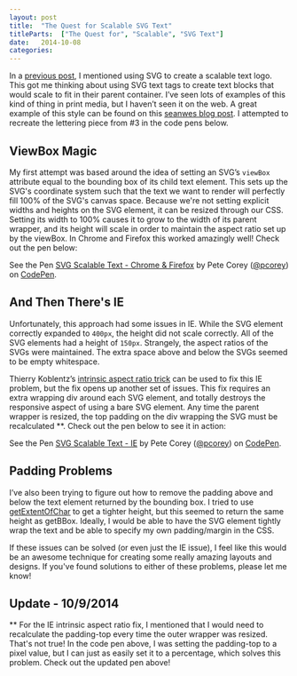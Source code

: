 ```yaml
---
layout: post
title:  "The Quest for Scalable SVG Text"
titleParts:  ["The Quest for", "Scalable", "SVG Text"]
date:   2014-10-08
categories:
---
```


In a [previous post](http://1pxsolidtomato.com/2014/09/09/responsive-svg-height-issue/), I mentioned using SVG to create a scalable text logo. This got me thinking about using SVG text tags to create text blocks that would scale to fit in their parent container. I’ve seen lots of examples of this kind of thing in print media, but I haven’t seen it on the web. A great example of this style can be found on this [seanwes blog post](http://seanwes.com/2013/on-saying-no/). I attempted to recreate the lettering piece from #3 in the code pens below.

## ViewBox Magic

My first attempt was based around the idea of setting an SVG’s <code class="language-*">viewBox</code> attribute equal to the bounding box of its child text element. This sets up the SVG's coordinate system such that the text we want to render will perfectly fill 100% of the SVG's canvas space. Because we're not setting explicit widths and heights on the SVG element, it can be resized through our CSS. Setting its width to 100% causes it to grow to the width of its parent wrapper, and its height will scale in order to maintain the aspect ratio set up by the viewBox. In Chrome and Firefox this worked amazingly well! Check out the pen below:

<p data-height="480" data-theme-id="0" data-slug-hash="ijvAq" data-default-tab="result" data-user="pcorey" class='codepen'>See the Pen <a href='http://codepen.io/pcorey/pen/ijvAq/'>SVG Scalable Text - Chrome & Firefox</a> by Pete Corey (<a href='http://codepen.io/pcorey'>@pcorey</a>) on <a href='http://codepen.io'>CodePen</a>.</p>
<script async src="//codepen.io/assets/embed/ei.js"></script>

## And Then There's IE

Unfortunately, this approach had some issues in IE. While the SVG element correctly expanded to <code class="language-*">400px</code>, the height did not scale correctly. All of the SVG elements had a height of <code class="language-*">150px</code>. Strangely, the aspect ratios of the SVGs were maintained. The extra space above and below the SVGs seemed to be empty whitespace.

Thierry Koblentz’s [intrinsic aspect ratio trick](http://alistapart.com/article/creating-intrinsic-ratios-for-video/) can be used to fix this IE problem, but the fix opens up another set of issues. This fix requires an extra wrapping div around each SVG element, and totally destroys the responsive aspect of using a bare SVG element. Any time the parent wrapper is resized, the top padding on the div wrapping the SVG must be recalculated **. Check out the pen below to see it in action:

<p data-height="482" data-theme-id="0" data-slug-hash="wdGcq" data-default-tab="result" data-user="pcorey" class='codepen'>See the Pen <a href='http://codepen.io/pcorey/pen/wdGcq/'>SVG Scalable Text - IE</a> by Pete Corey (<a href='http://codepen.io/pcorey'>@pcorey</a>) on <a href='http://codepen.io'>CodePen</a>.</p>
<script async src="//codepen.io/assets/embed/ei.js"></script>

## Padding Problems

I’ve also been trying to figure out how to remove the padding above and below the text element returned by the bounding box. I tried to use [getExtentOfChar](http://www.w3.org/TR/SVG/text.html#__svg__SVGTextContentElement__getExtentOfChar) to get a tighter height, but this seemed to return the same height as getBBox. Ideally, I would be able to have the SVG element tightly wrap the text and be able to specify my own padding/margin in the CSS.

If these issues can be solved (or even just the IE issue), I feel like this would be an awesome technique for creating some really amazing layouts and designs. If you've found solutions to either of these problems, please let me know!

## Update - 10/9/2014

** For the IE intrinsic aspect ratio fix, I mentioned that I would need to recalculate the padding-top every time the outer wrapper was resized. That's not true! In the code pen above, I was setting the padding-top to a pixel value, but I can just as easily set it to a percentage, which solves this problem. Check out the updated pen above!
